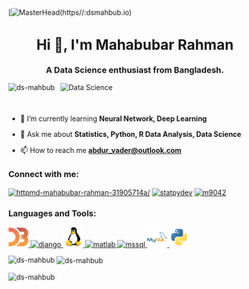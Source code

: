 [![MasterHead](https://as1.ftcdn.net/v2/jpg/02/42/83/38/1000_F_242833857_rsLAXVpWoSsKMOt9n5BCb4IRdNRupQ8X.jpg)(https//:dsmahbub.io)

<h1 align="center">Hi 👋, I'm Mahabubar Rahman</h1>
<h3 align="center">A Data Science enthusiast from Bangladesh.</h3>
<img align ="right" alt="Data Science" width="400" src ="https://cdn.dribbble.com/users/1162077/screenshots/3848914/programmer.gif"

<p align="left"> <img src="https://komarev.com/ghpvc/?username=ds-mahbub&label=Profile%20views&color=0e75b6&style=flat" alt="ds-mahbub" /> </p>

<p align="left"> <a href="https://twitter.com/" target="blank"><img src="https://img.shields.io/twitter/follow/?logo=twitter&style=for-the-badge" alt="" /></a> </p>

- 🌱 I’m currently learning **Neural Network, Deep Learning**

- 💬 Ask me about **Statistics, Python, R Data Analysis, Data Science**

- 📫 How to reach me **abdur_vader@outlook.com**

<h3 align="left">Connect with me:</h3>
<p align="left">
<a href="https://www.linkedin.com/in/mahbubrng/" target="blank"><img align="center" src="https://raw.githubusercontent.com/rahuldkjain/github-profile-readme-generator/master/src/images/icons/Social/linked-in-alt.svg" alt="httpmd-mahabubar-rahman-31905714a/" height="30" width="40" /></a>
<a href="https://kaggle.com/statpydev" target="blank"><img align="center" src="https://raw.githubusercontent.com/rahuldkjain/github-profile-readme-generator/master/src/images/icons/Social/kaggle.svg" alt="statpydev" height="30" width="40" /></a>
<a href="https://fb.com/m9042" target="blank"><img align="center" src="https://raw.githubusercontent.com/rahuldkjain/github-profile-readme-generator/master/src/images/icons/Social/facebook.svg" alt="m9042" height="30" width="40" /></a>
</p>

<h3 align="left">Languages and Tools:</h3>
<p align="left"> <a href="https://d3js.org/" target="_blank" rel="noreferrer"> <img src="https://raw.githubusercontent.com/devicons/devicon/master/icons/d3js/d3js-original.svg" alt="d3js" width="40" height="40"/> </a> <a href="https://www.djangoproject.com/" target="_blank" rel="noreferrer"> <img src="https://cdn.worldvectorlogo.com/logos/django.svg" alt="django" width="40" height="40"/> </a> <a href="https://www.linux.org/" target="_blank" rel="noreferrer"> <img src="https://raw.githubusercontent.com/devicons/devicon/master/icons/linux/linux-original.svg" alt="linux" width="40" height="40"/> </a> <a href="https://www.mathworks.com/" target="_blank" rel="noreferrer"> <img src="https://upload.wikimedia.org/wikipedia/commons/2/21/Matlab_Logo.png" alt="matlab" width="40" height="40"/> </a> <a href="https://www.microsoft.com/en-us/sql-server" target="_blank" rel="noreferrer"> <img src="https://www.svgrepo.com/show/303229/microsoft-sql-server-logo.svg" alt="mssql" width="40" height="40"/> </a> <a href="https://www.mysql.com/" target="_blank" rel="noreferrer"> <img src="https://raw.githubusercontent.com/devicons/devicon/master/icons/mysql/mysql-original-wordmark.svg" alt="mysql" width="40" height="40"/> </a> <a href="https://www.python.org" target="_blank" rel="noreferrer"> <img src="https://raw.githubusercontent.com/devicons/devicon/master/icons/python/python-original.svg" alt="python" width="40" height="40"/> </a> </p>

<p><img align="left" src="https://github-readme-stats.vercel.app/api/top-langs?username=ds-mahbub&show_icons=true&locale=en&layout=compact" alt="ds-mahbub" /></p>

<p>&nbsp;<img align="center" src="https://github-readme-stats.vercel.app/api?username=ds-mahbub&show_icons=true&locale=en" alt="ds-mahbub" /></p>

<p><img align="center" src="https://github-readme-streak-stats.herokuapp.com/?user=ds-mahbub&" alt="ds-mahbub" /></p>

